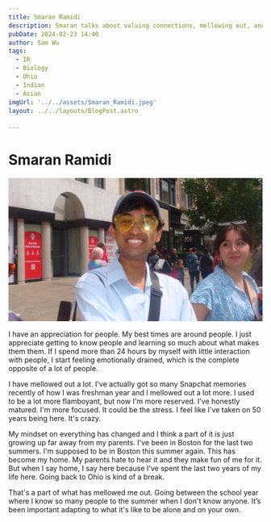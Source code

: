 ```yaml
---
title: Smaran Ramidi
description: Smaran talks about valuing connections, mellowing out, and finding home away from home.
pubDate: 2024-02-23 14:40
author: Sam Wu
tags:
  - IR
  - Biology
  - Ohio
  - Indian
  - Asian
imgUrl: '../../assets/Smaran_Ramidi.jpeg'
layout: ../../layouts/BlogPost.astro

---
```

# Smaran Ramidi

![local image](../../assets/Smaran_Ramidi.jpeg)

I have an appreciation for people. My best times are around people. I just appreciate getting to know people and learning so much about what makes them them. If I spend more than 24 hours by myself with little interaction with people, I start feeling emotionally drained, which is the complete opposite of a lot of people.

I have mellowed out a lot. I've actually got so many Snapchat memories recently of how I was freshman year and I mellowed out a lot more. I used to be a lot more flamboyant, but now I'm more reserved. I've honestly matured. I'm more focused. It could be the stress. I feel like I've taken on 50 years being here. It's crazy. 

My mindset on everything has changed and I think a part of it is just growing up far away from my parents. I've been in Boston for the last two summers. I'm supposed to be in Boston this summer again. This has become my home. My parents hate to hear it and they make fun of me for it. But when I say home, I say here because I've spent the last two years of my life here. Going back to Ohio is kind of a break.

That's a part of what has mellowed me out. Going between the school year where I know so many people to the summer when I don't know anyone. It’s been important adapting to what it's like to be alone and on your own.